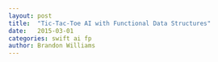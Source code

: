 ```yaml
---
layout: post
title:  "Tic-Tac-Toe AI with Functional Data Structures"
date:   2015-03-01
categories: swift ai fp
author: Brandon Williams
---
```


